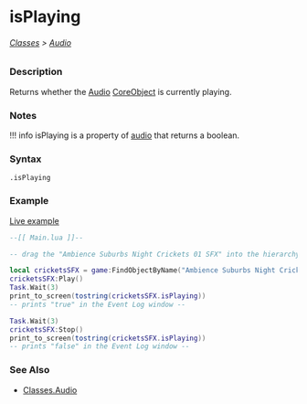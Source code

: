 # isPlaying

###### [Classes](core_api/raw_source) > [Audio](core_api/audio)

### Description

Returns whether the [Audio](core_api/audio) [CoreObject](core_api/CoreObject) is currently playing.

### Notes
!!! info
    isPlaying is a property of [audio](core_api/audio) that returns a boolean.

### Syntax

`.isPlaying`

### Example

[Live example]()

```lua
--[[ Main.lua ]]--

-- drag the "Ambience Suburbs Night Crickets 01 SFX" into the hierarchy --

local cricketsSFX = game:FindObjectByName("Ambience Suburbs Night Crickets 01 SFX")
cricketsSFX:Play()
Task.Wait(3)
print_to_screen(tostring(cricketsSFX.isPlaying))
-- prints "true" in the Event Log window --

Task.Wait(3)
cricketsSFX:Stop()
print_to_screen(tostring(cricketsSFX.isPlaying))
-- prints "false" in the Event Log window --


```

### See Also

* [Classes.Audio]()

